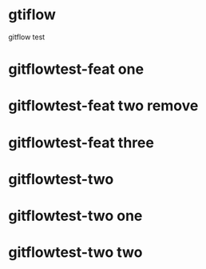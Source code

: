# gtiflow
gitflow test
# gitflowtest-feat one
# gitflowtest-feat two remove
# gitflowtest-feat three
# gitflowtest-two
# gitflowtest-two one
# gitflowtest-two two

